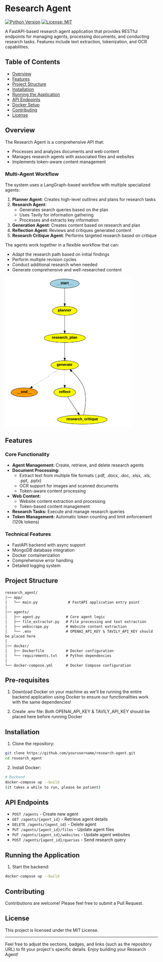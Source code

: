 # Research Agent

[![Python Version](https://img.shields.io/badge/python-3.11-blue.svg)](https://www.python.org/)
[![License: MIT](https://img.shields.io/badge/License-MIT-yellow.svg)](https://opensource.org/licenses/MIT)

A FastAPI-based research agent application that provides RESTful endpoints for managing agents, processing documents, and conducting research tasks. Features include text extraction, tokenization, and OCR capabilities.

## Table of Contents

- [Overview](#overview)
- [Features](#features)
- [Project Structure](#project-structure)
- [Installation](#installation)
- [Running the Application](#running-the-application)
- [API Endpoints](#api-endpoints)
- [Docker Setup](#docker-setup)
- [Contributing](#contributing)
- [License](#license)

## Overview

The Research Agent is a comprehensive API that:
- Processes and analyzes documents and web content
- Manages research agents with associated files and websites
- Implements token-aware content management

### Multi-Agent Workflow

The system uses a LangGraph-based workflow with multiple specialized agents:

1. **Planner Agent**: Creates high-level outlines and plans for research tasks
2. **Research Agent**: 
   - Generates search queries based on the plan
   - Uses Tavily for information gathering
   - Processes and extracts key information
3. **Generation Agent**: Creates content based on research and plan
4. **Reflection Agent**: Reviews and critiques generated content
5. **Research Critique Agent**: Performs targeted research based on critique

The agents work together in a flexible workflow that can:
- Adapt the research path based on initial findings
- Perform multiple revision cycles
- Conduct additional research when needed
- Generate comprehensive and well-researched content

![Multi-Agent Workflow](docs/images/workflow.png)
## Features

### Core Functionality
- **Agent Management:** Create, retrieve, and delete research agents
- **Document Processing:** 
  - Extract text from multiple file formats (.pdf, .docx, .doc, .xlsx, .xls, .ppt, .pptx)
  - OCR support for images and scanned documents
  - Token-aware content processing
- **Web Content:** 
  - Website content extraction and processing
  - Token-based content management
- **Research Tasks:** Execute and manage research queries
- **Token Management:** Automatic token counting and limit enforcement (120k tokens)

### Technical Features
- FastAPI backend with async support
- MongoDB database integration
- Docker containerization
- Comprehensive error handling
- Detailed logging system

## Project Structure

```plaintext
research_agent/
│── app/
│   └── main.py              # FastAPI application entry point
│   
│── agents/
│   ├── agent.py            # Core agent logic
│   ├── file_extractor.py   # File processing and text extraction
│   ├── webscrape.py        # Website content extraction
│   └── .env                # OPENAI_API_KEY & TAVILY_API_KEY should be placed here
│
│── docker/
│   ├── Dockerfile          # Docker configuration
│   └── requirements.txt    # Python dependencies
│
└── docker-compose.yml      # Docker Compose configuration
```
## Pre-requisites
1. Download Docker on your machine as we'll be running the entire backend application using Docker to ensure our functionalities work with the same dependencies!
   
2. Create .env file:
   Both OPENAI_API_KEY & TAVILY_API_KEY should be placed here before running Docker
   
## Installation

1. Clone the repository:
```bash
git clone https://github.com/yourusername/research-agent.git
cd research_agent
```

2. Install Docker:
```bash
# Backend
docker-compose up --build
(it takes a while to run, please be patient)
```

## API Endpoints

- `POST /agents` - Create new agent
- `GET /agents/{agent_id}` - Retrieve agent details
- `DELETE /agents/{agent_id}` - Delete agent
- `PUT /agents/{agent_id}/files` - Update agent files
- `PUT /agents/{agent_id}/websites` - Update agent websites
- `POST /agents/{agent_id}/queries` - Send research query

## Running the Application

1. Start the backend:
```bash
docker-compose up --build
```

## Contributing

Contributions are welcome! Please feel free to submit a Pull Request.

## License

This project is licensed under the MIT License.

---

Feel free to adjust the sections, badges, and links (such as the repository URL) to fit your project's specific details. Enjoy building your Research Agent!


